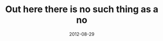 ---
layout: base.njk
title : 'Out here there is no such thing as a no' 
view_title : 'Out here there is no such thing as a no' 
year : '2012' 
date : '2012-08-29' 
img_file : '/drawing/outheretheresnosuchthingasano.png' 
html_file : 'outheretheresnosuchthingasano' 
next_html : 'precioussecondsofyourlife.html' 
year_order : '29' 
permalink : "title/{{html_file}}.html"
---